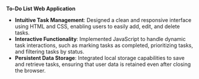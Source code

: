 **To-Do List Web Application**

- **Intuitive Task Management**: Designed a clean and responsive interface using HTML and CSS, enabling users to easily add, edit, and delete tasks.
- **Interactive Functionality**: Implemented JavaScript to handle dynamic task interactions, such as marking tasks as completed, prioritizing tasks, and filtering tasks by status.
- **Persistent Data Storage**: Integrated local storage capabilities to save and retrieve tasks, ensuring that user data is retained even after closing the browser.
